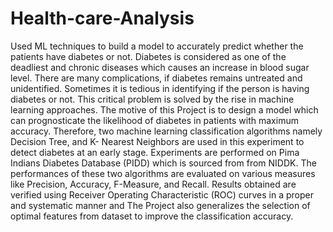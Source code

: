 # Health-care-Analysis
Used ML techniques to build a model to accurately predict whether the patients have diabetes or not. 
Diabetes is considered as one of the deadliest and chronic diseases which causes an increase in blood sugar level. 
There are many complications, if diabetes remains untreated and unidentified.
Sometimes it is tedious in identifying if the person is having diabetes or not.
This critical problem is solved by the rise in machine learning approaches. 
The motive of this Project is to design a model which can prognosticate the likelihood of diabetes in patients with maximum accuracy. 
Therefore, two machine learning classification algorithms namely Decision Tree, and K- Nearest Neighbors are used in this experiment to detect diabetes at an early stage.
Experiments are performed on Pima Indians Diabetes Database (PIDD) which is sourced from from NIDDK. 
The performances of these two algorithms are evaluated on various measures like Precision, Accuracy, F-Measure, and Recall. 
Results obtained are verified using Receiver Operating Characteristic (ROC) curves in a proper and systematic manner and The Project also generalizes the selection of optimal features from dataset to improve the classification accuracy. 
